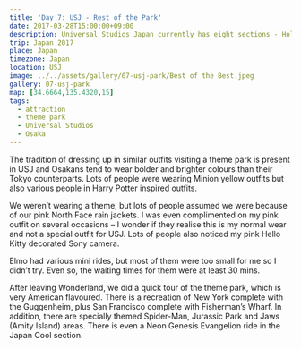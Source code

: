 ```yaml
---
title: 'Day 7: USJ - Rest of the Park'
date: 2017-03-28T15:00:00+09:00
description: Universal Studios Japan currently has eight sections - Hollywood, New York, San Francisco, Jurassic Park, Waterworld, Amity Village, Universal Wonderland and The Wizarding World of Harry Potter.
trip: Japan 2017
place: Japan
timezone: Japan
location: USJ
image: ../../assets/gallery/07-usj-park/Best of the Best.jpeg
gallery: 07-usj-park
map: [34.6664,135.4320,15]
tags:
  - attraction
  - theme park
  - Universal Studios
  - Osaka
---
```

The tradition of dressing up in similar outfits visiting a theme park is present in USJ and Osakans tend to wear bolder and brighter colours than their Tokyo counterparts. Lots of people were wearing Minion yellow outfits but also various people in Harry Potter inspired outfits.

We weren’t wearing a theme, but lots of people assumed we were because of our pink North Face rain jackets. I was even complimented on my pink outfit on several occasions – I wonder if they realise this is my normal wear and not a special outfit for USJ. Lots of people also noticed my pink Hello Kitty decorated Sony camera.

Elmo had various mini rides, but most of them were too small for me so I didn’t try. Even so, the waiting times for them were at least 30 mins.

After leaving Wonderland, we did a quick tour of the theme park, which is very American flavoured. There is a recreation of New York complete with the Guggenheim, plus San Francisco complete with Fisherman’s Wharf. In addition, there are specially themed Spider-Man, Jurassic Park and Jaws (Amity Island) areas. There is even a Neon Genesis Evangelion ride in the Japan Cool section.
